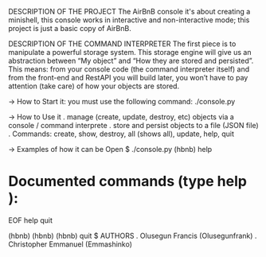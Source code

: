 DESCRIPTION OF THE PROJECT
The AirBnB console it's about creating a minishell, this console works in interactive and non-interactive mode; this project is just a basic copy of AirBnB.

DESCRIPTION OF THE COMMAND INTERPRETER
The first piece is to manipulate a powerful storage system. This storage engine will give us an abstraction between “My object” and “How they are stored and persisted”. This means: from your console code (the command interpreter itself) and from the front-end and RestAPI you will build later, you won’t have to pay attention (take care) of how your objects are stored.

-> How to Start it:
you must use the following command: ./console.py

-> How to Use it
. manage (create, update, destroy, etc) objects via a console / command interprete
. store and persist objects to a file (JSON file)
. Commands: create, show, destroy, all (shows all), update, help, quit

-> Examples of how it can be Open
$ ./console.py
(hbnb) help

Documented commands (type help <topic>):
========================================
EOF  help  quit

(hbnb) 
(hbnb) 
(hbnb) quit
$
AUTHORS
. Olusegun Francis (Olusegunfrank)
. Christopher Emmanuel (Emmashinko)

